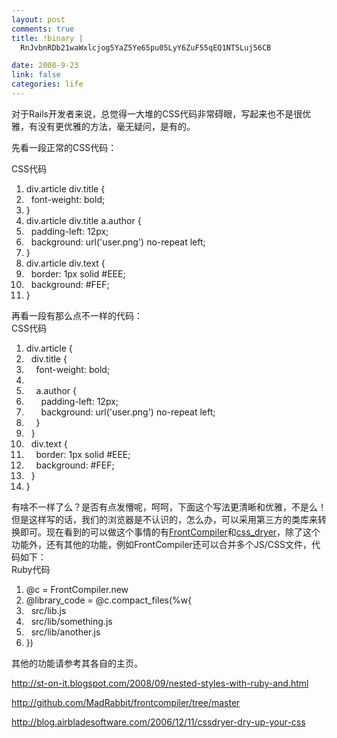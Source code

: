 ```yaml
--- 
layout: post
comments: true
title: !binary |
  RnJvbnRDb21waWxlcjog5YaZ5Ye65pu05LyY6ZuF55qEQ1NT5Luj56CB

date: 2008-9-23
link: false
categories: life
---
```

对于Rails开发者来说，总觉得一大堆的CSS代码非常碍眼，写起来也不是很优雅，有没有更优雅的方法，毫无疑问，是有的。

先看一段正常的CSS代码：
<div class="codeText">
<div class="codeHead">CSS代码</div>
<ol class="dp-css" start="1">
	<li class="alt"><span><span>div.article div.title {  </span></span></li>
	<li><span>  <span class="keyword">font-weight</span><span>: </span><span class="string">bold</span><span>;  </span></span></li>
	<li class="alt"><span>}  </span></li>
	<li><span>div.article div.title a.author {  </span></li>
	<li class="alt"><span>  <span class="keyword">padding-left</span><span>: </span><span class="string">12px</span><span>;  </span></span></li>
	<li><span>  <span class="keyword">background</span><span>: </span><span class="string">url</span><span>(</span><span class="string">'user.png'</span><span>) </span><span class="string">no-repeat</span><span> </span><span class="string">left</span><span>;  </span></span></li>
	<li class="alt"><span>}  </span></li>
	<li><span>div.article div.text {  </span></li>
	<li class="alt"><span>  <span class="keyword">border</span><span>: </span><span class="string">1px</span><span> </span><span class="string">solid</span><span> </span><span class="colors">#EEE</span><span>;  </span></span></li>
	<li><span>  <span class="keyword">background</span><span>: </span><span class="colors">#FEF</span><span>;  </span></span></li>
	<li class="alt"><span>}  </span></li>
</ol>
</div>
再看一段有那么点不一样的代码：
<div class="codeText">
<div class="codeHead">CSS代码</div>
<ol class="dp-css" start="1">
	<li class="alt"><span><span>div.article {  </span></span></li>
	<li><span>  div.title {  </span></li>
	<li class="alt"><span>    <span class="keyword">font-weight</span><span>: </span><span class="string">bold</span><span>;  </span></span></li>
	<li><span>      </span></li>
	<li class="alt"><span>    a.author {  </span></li>
	<li><span>      <span class="keyword">padding-left</span><span>: </span><span class="string">12px</span><span>;  </span></span></li>
	<li class="alt"><span>      <span class="keyword">background</span><span>: </span><span class="string">url</span><span>(</span><span class="string">'user.png'</span><span>) </span><span class="string">no-repeat</span><span> </span><span class="string">left</span><span>;  </span></span></li>
	<li><span>    }  </span></li>
	<li class="alt"><span>  }  </span></li>
	<li><span>  div.text {  </span></li>
	<li class="alt"><span>    <span class="keyword">border</span><span>: </span><span class="string">1px</span><span> </span><span class="string">solid</span><span> </span><span class="colors">#EEE</span><span>;  </span></span></li>
	<li><span>    <span class="keyword">background</span><span>: </span><span class="colors">#FEF</span><span>;  </span></span></li>
	<li class="alt"><span>  }  </span></li>
	<li><span>}  </span></li>
</ol>
</div>
有啥不一样了么？是否有点发懵呢，呵呵，下面这个写法更清晰和优雅，不是么！但是这样写的话，我们的浏览器是不认识的，怎么办，可以采用第三方的类库来转换即可。现在看到的可以做这个事情的有<a href="http://github.com/MadRabbit/frontcompiler/tree/master">FrontCompiler</a>和<a href="http://blog.airbladesoftware.com/2006/12/11/cssdryer-dry-up-your-css">css_dryer</a>，除了这个功能外，还有其他的功能，例如FrontCompiler还可以合并多个JS/CSS文件，代码如下：
<div class="codeText">
<div class="codeHead">Ruby代码</div>
<ol class="dp-rb" start="1">
	<li class="alt"><span><span class="variable">@c</span><span> = FrontCompiler.</span><span class="keyword">new</span><span>  </span></span></li>
	<li><span><span class="variable">@library_code</span><span> = </span><span class="variable">@c</span><span>.compact_files(%w{  </span></span></li>
	<li class="alt"><span>  src/lib.js  </span></li>
	<li><span>  src/lib/something.js  </span></li>
	<li class="alt"><span>  src/lib/another.js  </span></li>
	<li><span>})  </span></li>
</ol>
</div>
其他的功能请参考其各自的主页。

http://st-on-it.blogspot.com/2008/09/nested-styles-with-ruby-and.html

http://github.com/MadRabbit/frontcompiler/tree/master

http://blog.airbladesoftware.com/2006/12/11/cssdryer-dry-up-your-css
